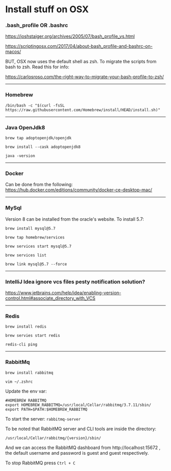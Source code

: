 # Install stuff on OSX

### .bash_profile OR .bashrc
https://joshstaiger.org/archives/2005/07/bash_profile_vs.html

https://scriptingosx.com/2017/04/about-bash_profile-and-bashrc-on-macos/

BUT, OSX now uses the default shell as zsh. To migrate the scripts from bash to zsh. Read this for info:

https://carlosroso.com/the-right-way-to-migrate-your-bash-profile-to-zsh/ 

----
### Homebrew
`/bin/bash -c "$(curl -fsSL https://raw.githubusercontent.com/Homebrew/install/HEAD/install.sh)"`

----
### Java OpenJdk8
`brew tap adoptopenjdk/openjdk`

`brew install --cask adoptopenjdk8`

`java -version`

----
### Docker
Can be done from the following:
https://hub.docker.com/editions/community/docker-ce-desktop-mac/

----
### MySql
Version 8 can be installed from the oracle's website. To install 5.7:

`brew install mysql@5.7`

`brew tap homebrew/services`

`brew services start mysql@5.7`

`brew services list`

`brew link mysql@5.7 --force`

----
### IntelliJ Idea ignore vcs files pesty notification solution?
https://www.jetbrains.com/help/idea/enabling-version-control.html#associate_directory_with_VCS

----
### Redis
`brew install redis`

`brew servies start redis`

`redis-cli ping`

----
### RabbitMq
`brew install rabbitmq`

`vim ~/.zshrc`

Update the env var:
```
#HOMEBREW RABBITMQ
export HOMEBREW_RABBITMQ=/usr/local/Cellar/rabbitmq/3.7.11/sbin/
export PATH=$PATH:$HOMEBREW_RABBITMQ
```

To start the server: `rabbitmq-server`

To be noted that RabbitMQ server and CLI tools are inside the directory:

`/usr/local/Cellar/rabbitmq/{version}/sbin/` 

And we can access the RabbitMQ dashboard from http://localhost:15672 ,
the default username and password is guest and guest respectively.

To stop RabbitMQ press `Ctrl + C`